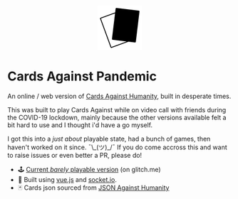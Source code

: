 <p align="center">
<img src="https://raw.githubusercontent.com/nervewax/cards-against-pandemic/master/public/assets/cah.png" width="100" height="100" alt="cards against logo">
</p>

# Cards Against Pandemic

An online / web version of [Cards Against Humanity](https://cardsagainsthumanity.com/), built in desperate times.

This was built to play Cards Against while on video call with friends during the COVID-19 lockdown, mainly because the other versions available felt a bit hard to use and I thought i'd have a go myself.

I got this into a _just about_ playable state, had a bunch of games, then haven't worked on it since. ¯\\\_(ツ)\_/¯
If you do come accross this and want to raise issues or even better a PR, please do!

- 🕹 [Current _barely_ playable version](https://cards-against-pandemic.glitch.me/) (on glitch.me)
- 💾 Built using [vue.js](https://vuejs.org/) and [socket.io](https://socket.io/).
- 🃏 Cards json sourced from [JSON Against Humanity](https://crhallberg.com/cah/)
